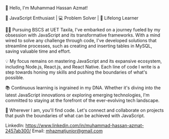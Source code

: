 👋 Hello, I'm Muhammad Hassan Azmat!

🚀 JavaScript Enthusiast | 💻 Problem Solver | 🌱 Lifelong Learner

👨‍💻 Pursuing BSCS at UET Taxila, I've embarked on a journey fueled by my obsession with JavaScript and its transformative frameworks. With a mind wired to solve any challenge through code, I've developed solutions that streamline processes, such as creating and inserting tables in MySQL, saving valuable time and effort.

💡 My focus remains on mastering JavaScript and its expansive ecosystem, including Node.js, React.js, and React Native. Each line of code I write is a step towards honing my skills and pushing the boundaries of what's possible.

📚 Continuous learning is ingrained in my DNA. Whether it's diving into the latest JavaScript innovations or exploring emerging technologies, I'm committed to staying at the forefront of the ever-evolving tech landscape.

💬 Wherever I am, you'll find code. Let's connect and collaborate on projects that push the boundaries of what can be achieved with JavaScript.

LinkedIn: https://www.linkedin.com/in/muhammad-hassan-azmat-2457ab300/
Email: mhazmatjunior@gmail.com
